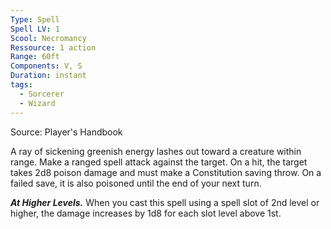 ```yaml
---
Type: Spell
Spell LV: 1
Scool: Necromancy
Ressource: 1 action
Range: 60ft
Components: V, S
Duration: instant
tags:
  - Sorcerer
  - Wizard
---
```

Source: Player's Handbook

A ray of sickening greenish energy lashes out toward a creature within range. Make a ranged spell attack against the target. On a hit, the target takes 2d8 poison damage and must make a Constitution saving throw. On a failed save, it is also poisoned until the end of your next turn.

**_At Higher Levels._** When you cast this spell using a spell slot of 2nd level or higher, the damage increases by 1d8 for each slot level above 1st.
